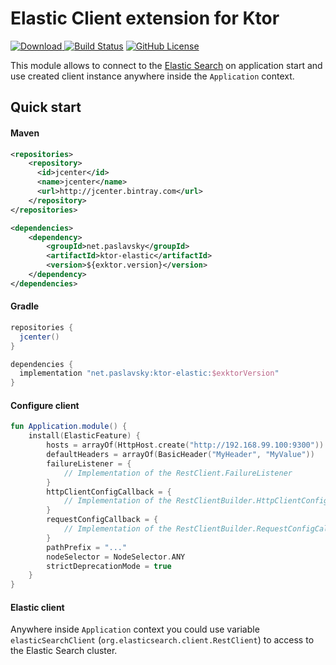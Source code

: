 # Elastic Client extension for Ktor
[ ![Download](https://api.bintray.com/packages/paslavsky/maven/ktor-elastic/images/download.svg) ](https://bintray.com/paslavsky/maven/ktor-elastic/_latestVersion)
[![Build Status](https://travis-ci.org/paslavsky/exktor.svg?branch=master)](https://travis-ci.org/paslavsky/exktor)
[![GitHub License](https://img.shields.io/badge/license-Apache%20License%202.0-blue.svg?style=flat)](http://www.apache.org/licenses/LICENSE-2.0)

This module allows to connect to the [Elastic Search](https://www.elastic.co/) on application start and use created 
client instance anywhere inside the `Application` context.

## Quick start
#### Maven
```xml
<repositories>
    <repository>
      <id>jcenter</id>
      <name>jcenter</name>
      <url>http://jcenter.bintray.com</url>
    </repository>
</repositories>

<dependencies>
    <dependency>
        <groupId>net.paslavsky</groupId>
        <artifactId>ktor-elastic</artifactId>
        <version>${exktor.version}</version>
    </dependency>
</dependencies>
```

#### Gradle
```groovy
repositories {
  jcenter()
}

dependencies {
  implementation "net.paslavsky:ktor-elastic:$exktorVersion"
}
```

#### Configure client
```kotlin
fun Application.module() {
    install(ElasticFeature) {
        hosts = arrayOf(HttpHost.create("http://192.168.99.100:9300"))
        defaultHeaders = arrayOf(BasicHeader("MyHeader", "MyValue"))
        failureListener = {
            // Implementation of the RestClient.FailureListener
        } 
        httpClientConfigCallback = {
            // Implementation of the RestClientBuilder.HttpClientConfigCallback
        } 
        requestConfigCallback = {
            // Implementation of the RestClientBuilder.RequestConfigCallback
        }
        pathPrefix = "..."
        nodeSelector = NodeSelector.ANY
        strictDeprecationMode = true
    }
}
```

#### Elastic client
Anywhere inside `Application` context you could use variable `elasticSearchClient` 
(`org.elasticsearch.client.RestClient`) to access to the Elastic Search cluster.